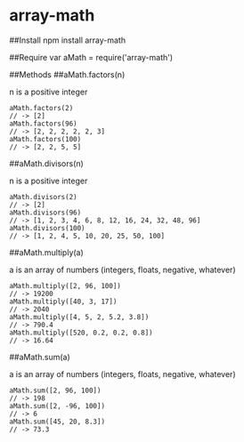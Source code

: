 array-math
==========

##Install
	npm install array-math
	
##Require
	var aMath = require('array-math')

##Methods
##aMath.factors(n)

n is a positive integer

	aMath.factors(2)
	// -> [2]
	aMath.factors(96)
	// -> [2, 2, 2, 2, 2, 3]
	aMath.factors(100)
	// -> [2, 2, 5, 5]

##aMath.divisors(n)

n is a positive integer

	aMath.divisors(2)
	// -> [2]
	aMath.divisors(96)
	// -> [1, 2, 3, 4, 6, 8, 12, 16, 24, 32, 48, 96]
	aMath.divisors(100)
	// -> [1, 2, 4, 5, 10, 20, 25, 50, 100]

##aMath.multiply(a)

a is an array of numbers (integers, floats, negative, whatever)

	aMath.multiply([2, 96, 100])
	// -> 19200
	aMath.multiply([40, 3, 17])
	// -> 2040
	aMath.multiply([4, 5, 2, 5.2, 3.8])
	// -> 790.4
	aMath.multiply([520, 0.2, 0.2, 0.8])
	// -> 16.64
	
##aMath.sum(a)

a is an array of numbers (integers, floats, negative, whatever)
	
	aMath.sum([2, 96, 100])
	// -> 198
	aMath.sum([2, -96, 100])
	// -> 6
	aMath.sum([45, 20, 8.3])
	// -> 73.3
